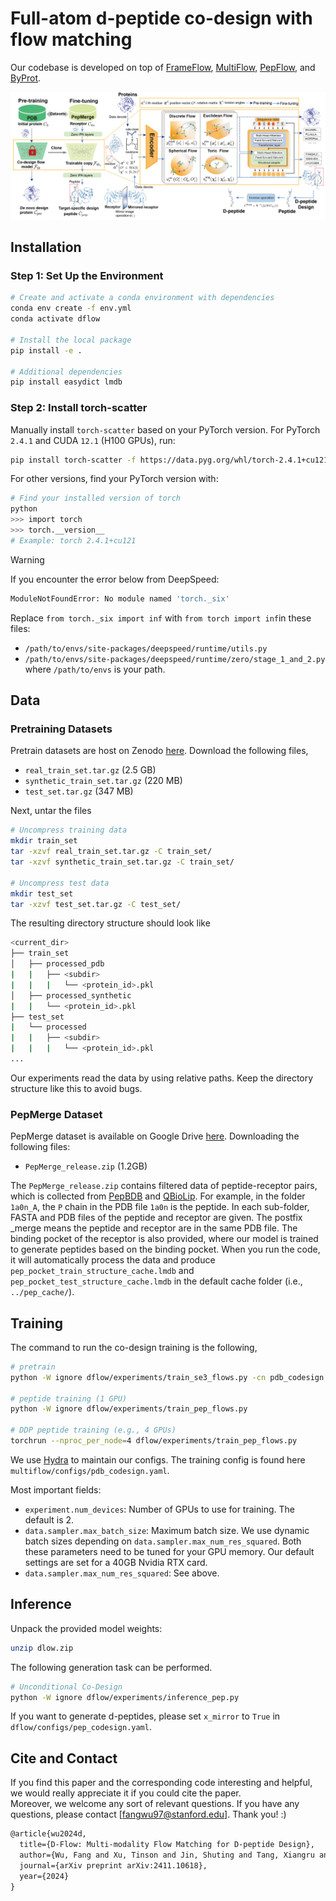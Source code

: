 # Full-atom d-peptide co-design with flow matching

Our codebase is developed on top of [FrameFlow](https://github.com/microsoft/frame-flow), [MultiFlow](https://github.com/jasonkyuyim/multiflow), 
[PepFlow](https://github.com/Ced3-han/PepFlowww), and [ByProt](https://github.com/BytedProtein/ByProt).

<p align="center"><img src="dflow.png" alt="drawing" width="900"/></p>

## Installation

### Step 1: Set Up the Environment
```bash
# Create and activate a conda environment with dependencies
conda env create -f env.yml
conda activate dflow

# Install the local package
pip install -e .

# Additional dependencies
pip install easydict lmdb
```
### Step 2: Install torch-scatter
Manually install `torch-scatter` based on your PyTorch version. For PyTorch `2.4.1` and CUDA `12.1` (H100 GPUs), run:
```bash
pip install torch-scatter -f https://data.pyg.org/whl/torch-2.4.1+cu121.html
```
For other versions, find your PyTorch version with:
```bash
# Find your installed version of torch
python
>>> import torch
>>> torch.__version__
# Example: torch 2.4.1+cu121
```

> [!WARNING]  
> If you encounter the error below from DeepSpeed:
> ```bash
> ModuleNotFoundError: No module named 'torch._six'
> ```
> Replace `from torch._six import inf` with `from torch import inf`in these files: 
> * `/path/to/envs/site-packages/deepspeed/runtime/utils.py`
> * `/path/to/envs/site-packages/deepspeed/runtime/zero/stage_1_and_2.py`
> where `/path/to/envs` is your path. 

## Data
### Pretraining Datasets

Pretrain datasets are host on Zenodo [here](https://zenodo.org/records/10714631?token=eyJhbGciOiJIUzUxMiJ9.eyJpZCI6IjJjMTk2YjlmLTM4OTUtNGVhYi1hODcxLWE1ZjExOTczY2IzZiIsImRhdGEiOnt9LCJyYW5kb20iOiI4MDY5ZDUzYjVjMTNhNDllMDYxNmI3Yjc2NjcwYjYxZiJ9.C2eZZmRu-nu7H330G-DkV5kttfjYB3ANozdOMNm19uPahvtLrDRvd_4Eqlyb7lp24m06e4OHhHQ4zlj68S1O_A).
Download the following files,
* `real_train_set.tar.gz` (2.5 GB)
* `synthetic_train_set.tar.gz` (220 MB)
* `test_set.tar.gz` (347 MB)

Next, untar the files
```bash
# Uncompress training data
mkdir train_set
tar -xzvf real_train_set.tar.gz -C train_set/
tar -xzvf synthetic_train_set.tar.gz -C train_set/

# Uncompress test data
mkdir test_set
tar -xzvf test_set.tar.gz -C test_set/
```
The resulting directory structure should look like
```bash
<current_dir>
├── train_set
│   ├── processed_pdb
|   |   ├── <subdir>
|   |   |   └── <protein_id>.pkl
│   ├── processed_synthetic
|   |   └── <protein_id>.pkl
├── test_set
|   └── processed
|   |   ├── <subdir>
|   |   |   └── <protein_id>.pkl
...
```
Our experiments read the data by using relative paths. Keep the directory structure like this to avoid bugs.

### PepMerge Dataset
PepMerge dataset is available on Google Drive [here](https://drive.google.com/drive/folders/1bHaKDF3uCDPtfsihjZs0zmjwF6UU1uVl?usp=sharing).
Downloading the following files:
+ `PepMerge_release.zip` (1.2GB)

The ```PepMerge_release.zip``` contains filtered data of peptide-receptor pairs, which is collected from 
[PepBDB](http://huanglab.phys.hust.edu.cn/pepbdb/db/1cta_A/) and [QBioLip](https://yanglab.qd.sdu.edu.cn/Q-BioLiP/Download). 
For example, in the folder ```1a0n_A```, the ```P``` chain in the PDB file ```1a0n``` is the peptide. 
In each sub-folder, FASTA and PDB files of the peptide and receptor are given. 
The postfix _merge means the peptide and receptor are in the same PDB file. 
The binding pocket of the receptor is also provided, where our model is trained to generate peptides based on the binding pocket.
When you run the code, it will automatically process the data and produce `pep_pocket_train_structure_cache.lmdb` and 
`pep_pocket_test_structure_cache.lmdb` in the default cache folder (i.e., `../pep_cache/`).



## Training
The command to run the co-design training is the following, 
```bash
# pretrain 
python -W ignore dflow/experiments/train_se3_flows.py -cn pdb_codesign

# peptide training (1 GPU)
python -W ignore dflow/experiments/train_pep_flows.py

# DDP peptide training (e.g., 4 GPUs)
torchrun --nproc_per_node=4 dflow/experiments/train_pep_flows.py   

```
We use [Hydra](https://hydra.cc/) to maintain our configs. 
The training config is found here `multiflow/configs/pdb_codesign.yaml`.

Most important fields:
* `experiment.num_devices`: Number of GPUs to use for training. The default is 2.
* `data.sampler.max_batch_size`: Maximum batch size. We use dynamic batch sizes depending on `data.sampler.max_num_res_squared`. Both these parameters need to be tuned for your GPU memory. Our default settings are set for a 40GB Nvidia RTX card.
* `data.sampler.max_num_res_squared`: See above.


## Inference

Unpack the provided model weights:
```bash
unzip dlow.zip
```

The following generation task can be performed. 
```bash
# Unconditional Co-Design
python -W ignore dflow/experiments/inference_pep.py 
```
If you want to generate d-peptides, please set `x_mirror` to `True` in `dflow/configs/pep_codesign.yaml`. 

## Cite and Contact
If you find this paper and the corresponding code interesting and helpful, we would really appreciate it if you could cite the paper.  
Moreover, we welcome any sort of relevant questions. If you have any questions, please contact [fangwu97@stanford.edu]. Thank you! :)
```markdown
@article{wu2024d,
  title={D-Flow: Multi-modality Flow Matching for D-peptide Design},
  author={Wu, Fang and Xu, Tinson and Jin, Shuting and Tang, Xiangru and Xu, Zerui and Zou, James and Hie, Brian},
  journal={arXiv preprint arXiv:2411.10618},
  year={2024}
}
```
